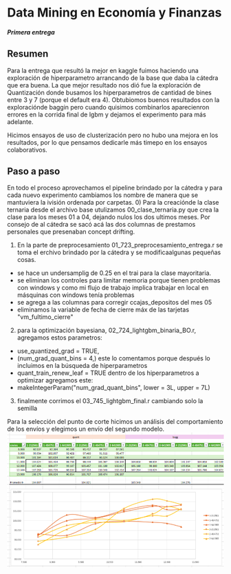 # Data Mining en Economía y Finanzas
#### *Primera entrega*

## Resumen
Para la entrega que resultó la mejor en kaggle fuimos haciendo una exploración de hiperparametro arrancando de la base que daba la cátedra que era buena.
La que mejor resultado nos dió fue la exploración de Quantización donde busamos los hiperparametros de cantidad de bines entre 3 y 7 (porque el default era 4).
Obtubiomos buenos resultados con la exploraciónde baggin pero cuando quisimos combinarlos aparecienron errores en la corrida final de lgbm y dejamos el experimento para más adelante.

Hicimos ensayos de uso de clusterización pero no hubo una mejora en los resultados, por lo que pensamos dedicarle más timepo en los ensayos colaborativos.

## Paso a paso
En todo el proceso aprovechamos el pipeline brindado por la cátedra y para cada nuevo experimento cambiamos los nombre de manera que se mantuviera la ivisión ordenada por carpetas.
0) Para la creaciónde la clase ternaria desde el archivo base utulizamos 00_clase_ternaria.py que crea la clase para los meses 01 a 04, dejando nulos los dos ultimos meses. Por consejo de al cátedra se sacó acá las dos columnas de prestamos personales que presenaban concept drifting.
1) En la parte de preprocesamiento 01_723_preprocesamiento_entrega.r se toma el erchivo brindado por la cátedra y se modificaalgunas pequeñas cosas.
  - se hace un undersamplig de 0.25 en el trai para la clase mayoritaria.
  - se eliminan los controles para limitar memoria porque tienen problemas con windows y como mi flujo de trabajo implica trabajar en local en másquinas con windows tenía problemas
  - se agrega a las columnas para corregir ccajas_depositos del mes 05
  - eliminamos la variable de fecha de cierre máx de las tarjetas "vm_fultimo_cierre"
2) para la optimización bayesiana, 02_724_lightgbm_binaria_BO.r, agregamos estos parametros:
  -   use_quantized_grad = TRUE,
  -   (num_grad_quant_bins =  4,) este lo comentamos porque después lo incluimos en la búsqueda de hiperparametros 
  -   quant_train_renew_leaf = TRUE
  dentro de los hiperparametros a optimizar agregamos este:
  -   makeIntegerParam("num_grad_quant_bins", lower = 3L, upper = 7L)
3) finalmente corrimos el 03_745_lightgbm_final.r cambiando solo la semilla

Para la selección del punto de corte hicimos un análisis del comportamiento de los envíos y elegimos un envío del segundo modelo.
![comparativa_envios](https://github.com/Piquelin/dmeyf2024/blob/main/varios/Primera_entrega_kaggle/comparacion_modelos_y_semillas.png?raw=true)

